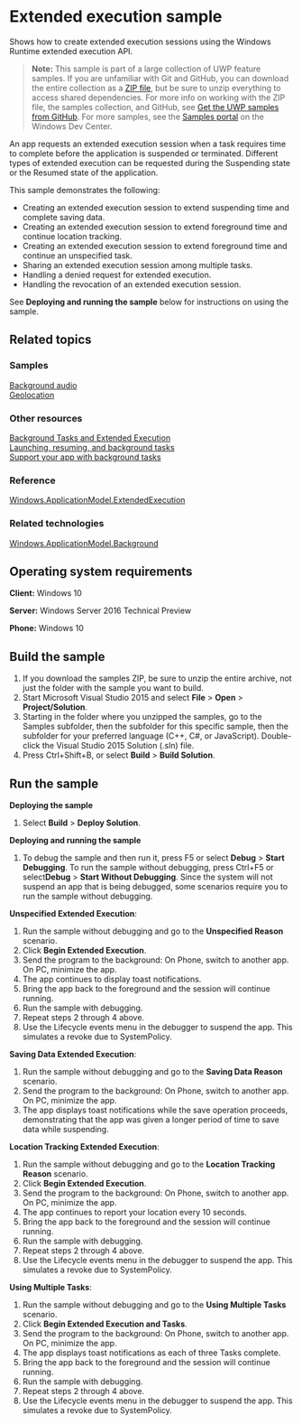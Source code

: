 ﻿<!---
  category: LaunchingAndBackgroundTasks
  samplefwlink:  http://go.microsoft.com/fwlink/?LinkId=723509
--->

# Extended execution sample

Shows how to create extended execution sessions using the Windows Runtime extended execution API.

> **Note:** This sample is part of a large collection of UWP feature samples. 
> If you are unfamiliar with Git and GitHub, you can download the entire collection as a 
> [ZIP file](https://github.com/Microsoft/Windows-universal-samples/archive/master.zip), but be 
> sure to unzip everything to access shared dependencies. For more info on working with the ZIP file, 
> the samples collection, and GitHub, see [Get the UWP samples from GitHub](https://aka.ms/ovu2uq). 
> For more samples, see the [Samples portal](https://aka.ms/winsamples) on the Windows Dev Center. 

An app requests an extended execution session when a task requires time to complete before the application is suspended or terminated.
Different types of extended execution can be requested during the Suspending state or the Resumed state of the application.

This sample demonstrates the following:

-   Creating an extended execution session to extend suspending time and complete saving data.
-   Creating an extended execution session to extend foreground time and continue location tracking.
-   Creating an extended execution session to extend foreground time and continue an unspecified task.
-   Sharing an extended execution session among multiple tasks.
-   Handling a denied request for extended execution.
-   Handling the revocation of an extended execution session.

See **Deploying and running the sample** below for instructions on using the sample.

## Related topics

### Samples

[Background audio](/Samples/BackgroundAudio)  
[Geolocation](/Samples/Geolocation)  

### Other resources

[Background Tasks and Extended Execution](https://msdn.microsoft.com/magazine/mt590969)  
[Launching, resuming, and background tasks](https://msdn.microsoft.com/library/windows/apps/xaml/mt227652.aspx)  
[Support your app with background tasks](https://msdn.microsoft.com/library/windows/apps/mt299103)  

### Reference

[Windows.ApplicationModel.ExtendedExecution](https://msdn.microsoft.com/library/windows/apps/windows.applicationmodel.extendedexecution.aspx)  

### Related technologies

[Windows.ApplicationModel.Background](http://msdn.microsoft.com/library/windows/apps/br224847)  

## Operating system requirements

**Client:** Windows 10

**Server:** Windows Server 2016 Technical Preview

**Phone:** Windows 10

## Build the sample

1. If you download the samples ZIP, be sure to unzip the entire archive, not just the folder with the sample you want to build. 
2. Start Microsoft Visual Studio 2015 and select **File** \> **Open** \> **Project/Solution**.
3. Starting in the folder where you unzipped the samples, go to the Samples subfolder, then the subfolder for this specific sample, then the subfolder for your preferred language (C++, C#, or JavaScript). Double-click the Visual Studio 2015 Solution (.sln) file.
4. Press Ctrl+Shift+B, or select **Build** \> **Build Solution**.

## Run the sample

**Deploying the sample**

1.  Select **Build** \> **Deploy Solution**.

**Deploying and running the sample**

1.  To debug the sample and then run it, press F5 or select **Debug** \> **Start Debugging**. To run the sample without debugging, press Ctrl+F5 or select**Debug** \> **Start Without Debugging**.
Since the system will not suspend an app that is being debugged,
some scenarios require you to run the sample without debugging.

**Unspecified Extended Execution**:

1. Run the sample without debugging and go to the **Unspecified Reason** scenario.
2. Click **Begin Extended Execution**.
3. Send the program to the background:
   On Phone, switch to another app.
   On PC, minimize the app.
4. The app continues to display toast notifications.
5. Bring the app back to the foreground and the session will continue running.
6. Run the sample with debugging.
7. Repeat steps 2 through 4 above.
8. Use the Lifecycle events menu in the debugger to suspend the app.
   This simulates a revoke due to SystemPolicy.

**Saving Data Extended Execution**:

1. Run the sample without debugging and go to the **Saving Data Reason** scenario.
2. Send the program to the background:
   On Phone, switch to another app.
   On PC, minimize the app.
3. The app displays toast notifications while the save operation proceeds,
   demonstrating that the app was given a longer period of time to save data while suspending.

**Location Tracking Extended Execution**:

1. Run the sample without debugging and go to the **Location Tracking Reason** scenario.
2. Click **Begin Extended Execution**.
3. Send the program to the background:
   On Phone, switch to another app.
   On PC, minimize the app.
4. The app continues to report your location every 10 seconds.
5. Bring the app back to the foreground and the session will continue running.
6. Run the sample with debugging.
7. Repeat steps 2 through 4 above.
8. Use the Lifecycle events menu in the debugger to suspend the app.
   This simulates a revoke due to SystemPolicy.

**Using Multiple Tasks**:

1. Run the sample without debugging and go to the **Using Multiple Tasks** scenario.
2. Click **Begin Extended Execution and Tasks**.
3. Send the program to the background:
   On Phone, switch to another app.
   On PC, minimize the app.
4. The app displays toast notifications as each of three Tasks complete.
5. Bring the app back to the foreground and the session will continue running.
6. Run the sample with debugging.
7. Repeat steps 2 through 4 above.
8. Use the Lifecycle events menu in the debugger to suspend the app.
   This simulates a revoke due to SystemPolicy.
